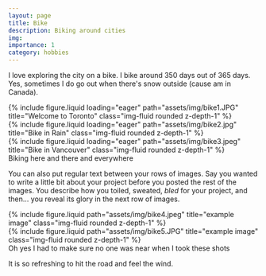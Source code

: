 ```yaml
---
layout: page
title: Bike
description: Biking around cities
img:
importance: 1
category: hobbies
---
```


I love exploring the city on a bike. I bike around 350 days out of 365 days. 
Yes, sometimes I do go out when there's snow outside (cause am in Canada). 

<div class="row">
    <div class="col-sm mt-3 mt-md-0">
        {% include figure.liquid loading="eager" path="assets/img/bike1.JPG" title="Welcome to Toronto" class="img-fluid rounded z-depth-1" %}
    </div>
    <div class="col-sm mt-3 mt-md-0">
        {% include figure.liquid loading="eager" path="assets/img/bike2.jpg" title="Bike in Rain" class="img-fluid rounded z-depth-1" %}
    </div>
    <div class="col-sm mt-3 mt-md-0">
        {% include figure.liquid loading="eager" path="assets/img/bike3.jpeg" title="Bike in Vancouver" class="img-fluid rounded z-depth-1" %}
    </div>
</div>
<div class="caption">
    Biking here and there and everywhere
</div>

You can also put regular text between your rows of images.
Say you wanted to write a little bit about your project before you posted the rest of the images.
You describe how you toiled, sweated, _bled_ for your project, and then... you reveal its glory in the next row of images.

<div class="row justify-content-sm-center">
    <div class="col-sm-8 mt-3 mt-md-0">
        {% include figure.liquid path="assets/img/bike4.jpeg" title="example image" class="img-fluid rounded z-depth-1" %}
    </div>
    <div class="col-sm-4 mt-3 mt-md-0">
        {% include figure.liquid path="assets/img/bike5.JPG" title="example image" class="img-fluid rounded z-depth-1" %}
    </div>
</div>
<div class="caption">
    Oh yes I had to make sure no one was near when I took these shots
</div>

It is so refreshing to hit the road and feel the wind. 
